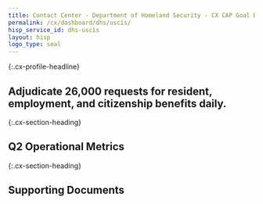 ```yaml
---
title: Contact Center - Department of Homeland Security - CX CAP Goal Dashboard
permalink: /cx/dashboard/dhs/uscis/
hisp_service_id: dhs-uscis
layout: hisp
logo_type: seal
---
```


{:.cx-profile-headline}
## Adjudicate 26,000 requests for resident, employment, and citizenship benefits daily. 

{:.cx-section-heading}
## Q2 Operational Metrics

{:.cx-section-heading}
## Supporting Documents
